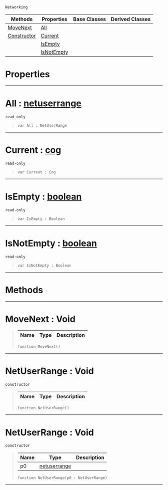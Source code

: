  `Networking`

|Methods|Properties|Base Classes|Derived Classes|
|---|---|---|---|
|[ MoveNext](https://github.com/PlasmaEngine/PlasmaDocs/blob/master/code_reference/class_reference/netuserrange.markdown#movenext-void)|[ All](https://github.com/PlasmaEngine/PlasmaDocs/blob/master/code_reference/class_reference/netuserrange.markdown#all-plasma-engine-document)| | |
|[ Constructor](https://github.com/PlasmaEngine/PlasmaDocs/blob/master/code_reference/class_reference/netuserrange.markdown#netuserrange-void)|[ Current](https://github.com/PlasmaEngine/PlasmaDocs/blob/master/code_reference/class_reference/netuserrange.markdown#current-plasma-engine-docu)| | |
| |[ IsEmpty](https://github.com/PlasmaEngine/PlasmaDocs/blob/master/code_reference/class_reference/netuserrange.markdown#isempty-plasma-engine-docu)| | |
| |[ IsNotEmpty](https://github.com/PlasmaEngine/PlasmaDocs/blob/master/code_reference/class_reference/netuserrange.markdown#isnotempty-plasma-engine-d)| | |


 #  Properties


---  
 #  All : [netuserrange](https://github.com/PlasmaEngine/PlasmaDocs/blob/master/code_reference/class_reference/netuserrange.markdown)

 `read-only`

> 
> ``` lang=cpp, name=Lightning
> var All : NetUserRange


---  
 #  Current : [cog](https://github.com/PlasmaEngine/PlasmaDocs/blob/master/code_reference/class_reference/cog.markdown)

 `read-only`

> 
> ``` lang=cpp, name=Lightning
> var Current : Cog


---  
 #  IsEmpty : [boolean](https://github.com/PlasmaEngine/PlasmaDocs/blob/master/code_reference/lightning_base_types/boolean.markdown)

 `read-only`

> 
> ``` lang=cpp, name=Lightning
> var IsEmpty : Boolean


---  
 #  IsNotEmpty : [boolean](https://github.com/PlasmaEngine/PlasmaDocs/blob/master/code_reference/lightning_base_types/boolean.markdown)

 `read-only`

> 
> ``` lang=cpp, name=Lightning
> var IsNotEmpty : Boolean


---  
 #  Methods


---  
 #  MoveNext : Void

> 
> |Name|Type|Description|
> |---|---|---|
> ``` lang=cpp, name=Lightning
> function MoveNext()
> ``` 


---  
 #  NetUserRange : Void

 `constructor`

> 
> |Name|Type|Description|
> |---|---|---|
> ``` lang=cpp, name=Lightning
> function NetUserRange()
> ``` 


---  
 #  NetUserRange : Void

 `constructor`

> 
> |Name|Type|Description|
> |---|---|---|
> |p0|[netuserrange](https://github.com/PlasmaEngine/PlasmaDocs/blob/master/code_reference/class_reference/netuserrange.markdown)| |
> ``` lang=cpp, name=Lightning
> function NetUserRange(p0 : NetUserRange)
> ``` 


---  
 

 